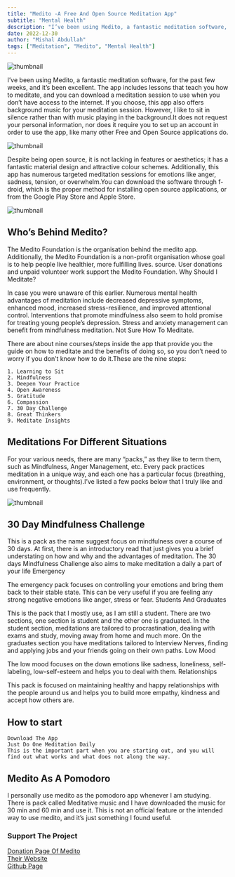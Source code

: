 ```yaml
---
title: "Medito -A Free And Open Source Meditation App"
subtitle: "Mental Health"
description: "I’ve been using Medito, a fantastic meditation software, for the past few weeks, and it’s been excellent. The app includes lessons that teach you how to meditate, and you can download a meditation session to use..."
date: 2022-12-30
author: "Mishal Abdullah"
tags: ["Meditation", "Medito", "Mental Health"]
---
```


![thumbnail](/images/blogs/Project/medito.png)

I’ve been using Medito, a fantastic meditation software, for the past few weeks, and it’s been excellent. The app includes lessons that teach you how to meditate, and you can download a meditation session to use when you don’t have access to the internet. If you choose, this app also offers background music for your meditation session. However, I like to sit in silence rather than with music playing in the background.It does not request your personal information, nor does it require you to set up an account in order to use the app, like many other Free and Open Source applications do.

![thumbnail](/images/blogs/Project/medito1.png)

Despite being open source, it is not lacking in features or aesthetics; it has a fantastic material design and attractive colour schemes. Additionally, this app has numerous targeted meditation sessions for emotions like anger, sadness, tension, or overwhelm.You can download the software through f-droid, which is the proper method for installing open source applications, or from the Google Play Store and Apple Store.

![thumbnail](/images/blogs/Project/medito2.png)

## Who’s Behind Medito?

The Medito Foundation is the organisation behind the medito app. Additionally, the Medito Foundation is a non-profit organisation whose goal is to help people live healthier, more fulfilling lives. source. User donations and unpaid volunteer work support the Medito Foundation.
Why Should I Meditate?

In case you were unaware of this earlier. Numerous mental health advantages of meditation include decreased depressive symptoms, enhanced mood, increased stress-resilience, and improved attentional control. Interventions that promote mindfulness also seem to hold promise for treating young people’s depression. Stress and anxiety management can benefit from mindfulness meditation.
Not Sure How To Meditate.

There are about nine courses/steps inside the app that provide you the guide on how to meditate and the benefits of doing so, so you don’t need to worry if you don’t know how to do it.These are the nine steps:

    1. Learning to Sit
    2. Mindfulness
    3. Deepen Your Practice
    4. Open Awareness
    5. Gratitude
    6. Compassion
    7. 30 Day Challenge
    8. Great Thinkers
    9. Meditate Insights

## Meditations For Different Situations

For your various needs, there are many “packs,” as they like to term them, such as Mindfulness, Anger Management, etc. Every pack practices meditation in a unique way, and each one has a particular focus (breathing, environment, or thoughts).I’ve listed a few packs below that I truly like and use frequently.

![thumbnail](/img/medito3.png)

## 30 Day Mindfulness Challenge

This is a pack as the name suggest focus on mindfulness over a course of 30 days. At first, there is an introductory read that just gives you a brief understating on how and why and the advantages of meditation. The 30 days Mindfulness Challenge also aims to make meditation a daily a part of your life
Emergency

The emergency pack focuses on controlling your emotions and bring them back to their stable state. This can be very useful if you are feeling any strong negative emotions like anger, stress or fear.
Students And Graduates

This is the pack that I mostly use, as I am still a student. There are two sections, one section is student and the other one is graduated. In the student section, meditations are tailored to procrastination, dealing with exams and study, moving away from home and much more. On the graduates section you have meditations tailored to Interview Nerves, finding and applying jobs and your friends going on their own paths.
Low Mood

The low mood focuses on the down emotions like sadness, loneliness, self-labeling, low-self-esteem and helps you to deal with them.
Relationships

This pack is focused on maintaining healthy and happy relationships with the people around us and helps you to build more empathy, kindness and accept how others are.

## How to start

    Download The App
    Just Do One Meditation Daily
    This is the important part when you are starting out, and you will find out what works and what does not along the way.

## Medito As A Pomodoro

I personally use medito as the pomodoro app whenever I am studying. There is pack called Meditative music and I have downloaded the music for 30 min and 60 min and use it. This is not an official feature or the intended way to use medito, and it’s just something I found useful.

### Support The Project

[Donation Page Of Medito](https://meditofoundation.org/donate)\
[Their Website](https://meditofoundation.org)\
[Github Page](https://github.com/meditohq/medito-app)
